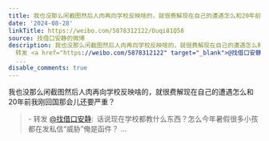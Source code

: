```yaml
---
title: 我也没那么闲截图然后人肉再向学校反映啥的，就很费解现在自己的遭遇怎么和20年前我刚回国那会儿还要严重？ - 转发 @找借口安静:&ensp;话说现在学校都教什么东西...
date: '2024-08-28'
linkTitle: https://weibo.com/5878312122/Ouqi81Q58
source: 找借口安静的微博
description: 我也没那么闲截图然后人肉再向学校反映啥的，就很费解现在自己的遭遇怎么和20年前我刚回国那会儿还要严重？<br><blockquote> -
  转发 <a href="https://weibo.com/5878312122" target="_blank">@找借口安静</a>: 话说现在学校都教什么东西？怎么今年暑假很多小孩都在发私信“威胁”俺是函件？
  ...
disable_comments: true
---
```

我也没那么闲截图然后人肉再向学校反映啥的，就很费解现在自己的遭遇怎么和20年前我刚回国那会儿还要严重？<br><blockquote> - 转发 <a href="https://weibo.com/5878312122" target="_blank">@找借口安静</a>: 话说现在学校都教什么东西？怎么今年暑假很多小孩都在发私信“威胁”俺是函件？ ...